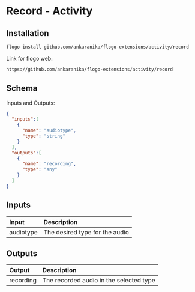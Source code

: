 
# Record - Activity

## Installation

```bash
flogo install github.com/ankaranika/flogo-extensions/activity/record
```
Link for flogo web:
```bash
https://github.com/ankaranika/flogo-extensions/activity/record
```

## Schema
Inputs and Outputs:

```json
{
  "inputs":[
    {
      "name": "audiotype",
      "type": "string"
    }
  ],
  "outputs":[
    {
      "name": "recording",
      "type": "any"
    }
  ]
}
```
## Inputs
| Input   | Description    |
|:----------|:---------------|
| audiotype | The desired type for the audio |

## Outputs
| Output   | Description    |
|:----------|:---------------|
| recording | The recorded audio in the selected type |
